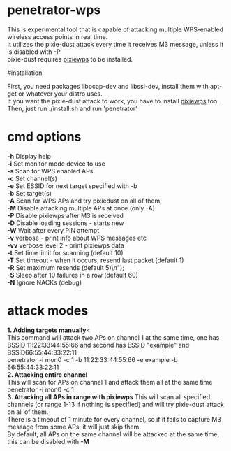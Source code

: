 # penetrator-wps

This is experimental tool that is capable of attacking multiple WPS-enabled wireless access points in real time.<br>
It utilizes the pixie-dust attack every time it receives M3 message, unless it is disabled with -P<br>
pixie-dust requires <a href="https://github.com/wiire/pixiewps">pixiewps</a> to be installed.<br>

#installation

First, you need packages libpcap-dev and libssl-dev, install them with apt-get or whatever your distro uses.<br>
If you want the pixie-dust attack to work, you have to install <a href="https://github.com/wiire/pixiewps">pixiewps</a> too.<br>
Then, just run ./install.sh and run 'penetrator'

# cmd options
<b>-h</b> Display help<br>
<b>-i</b> <dev> Set monitor mode device to use<br>
<b>-s</b> Scan for WPS enabled APs<br>
<b>-c</b> <channel> Set channel(s)<br>
<b>-e</b> <essid> Set ESSID for next target specified with -b<br>
<b>-b</b> <bssid> Set target(s)<br>
<b>-A</b> Scan for WPS APs and try pixiedust on all of them;<br>
<b>-M</b> Disable attacking multiple APs at once (only -A)<br>
<b>-P</b> Disable pixiewps after M3 is received<br>
<b>-D</b> Disable loading sessions - starts new<br>
<b>-W</b> Wait after every PIN attempt<br>
<b>-v</b> verbose - print info about WPS messages etc<br>
<b>-vv</b> verbose level 2 - print pixiewps data<br>
<b>-t</b> <seconds>Set time limit for scanning (default 10)<br>
<b>-T</b> <ms> Set timeout - when it occurs, resend last packet (default 1)<br>
<b>-R</b> <max> Set maximum resends (default 5)\n");<br>
<b>-S</b> <seconds> Sleep after 10 failures in a row (default 60)<br>
<b>-N</b> Ignore NACKs (debug)<br>

# attack modes

<b>1. Adding targets manually</b><<br>
This command will attack two APs on channel 1 at the same time, one has BSSID 11:22:33:44:55:66 and second has ESSID "example" and BSSID66:55:44:33:22:11<br>
penetrator -i mon0 -c 1 -b 11:22:33:44:55:66 -e example -b 66:55:44:33:22:11<br>
<b>2. Attacking entire channel</b><br>
This will scan for APs on channel 1 and attack them all at the same time<br>
penetrator -i mon0 -c 1<br>
<b>3. Attacking all APs in range with pixiewps</b>
This will scan all specified channels (or range 1-13 if nothing is specified) and will try pixie-dust attack on all of them.<br>
There is a timeout of 1 minute for every channel, so if it fails to capture M3 message from some APs, it will just skip them.<br>
By default, all APs on the same channel will be attacked at the same time, this can be disabled with <b>-M</b><br>